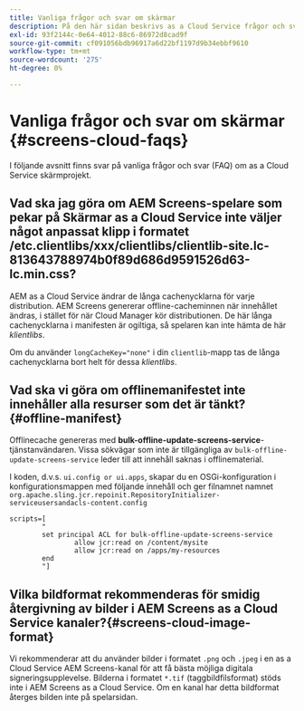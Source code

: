 ```yaml
---
title: Vanliga frågor och svar om skärmar
description: På den här sidan beskrivs as a Cloud Service frågor och svar för skärmar.
exl-id: 93f2144c-0e64-4012-88c6-86972d8cad9f
source-git-commit: cf091056bdb96917a6d22bf1197d9b34ebbf9610
workflow-type: tm+mt
source-wordcount: '275'
ht-degree: 0%

---
```


# Vanliga frågor och svar om skärmar {#screens-cloud-faqs}

I följande avsnitt finns svar på vanliga frågor och svar (FAQ) om as a Cloud Service skärmprojekt.

## Vad ska jag göra om AEM Screens-spelare som pekar på Skärmar as a Cloud Service inte väljer något anpassat klipp i formatet /etc.clientlibs/xxx/clientlibs/clientlib-site.lc-813643788974b0f89d686d9591526d63-lc.min.css?

AEM as a Cloud Service ändrar de långa cachenycklarna för varje distribution. AEM Screens genererar offline-cacheminnen när innehållet ändras, i stället för när Cloud Manager kör distributionen. De här långa cachenycklarna i manifesten är ogiltiga, så spelaren kan inte hämta de här *klientlibs*.

Om du använder `longCacheKey="none"` i din `clientlib`-mapp tas de långa cachenycklarna bort helt för dessa *klientlibs*.


## Vad ska vi göra om offlinemanifestet inte innehåller alla resurser som det är tänkt? {#offline-manifest}

Offlinecache genereras med **bulk-offline-update-screens-service**-tjänstanvändaren. Vissa sökvägar som inte är tillgängliga av `bulk-offline-update-screens-service` leder till att innehåll saknas i offlinematerial.

I koden, d.v.s. `ui.config or ui.apps`, skapar du en OSGi-konfiguration i konfigurationsmappen med följande innehåll och ger filnamnet namnet `org.apache.sling.jcr.repoinit.RepositoryInitializer-serviceusersandacls-content.config`

```
scripts=[
        "
        set principal ACL for bulk-offline-update-screens-service
                allow jcr:read on /content/mysite
                allow jcr:read on /apps/my-resources
        end
        "] 
```

## Vilka bildformat rekommenderas för smidig återgivning av bilder i AEM Screens as a Cloud Service kanaler?{#screens-cloud-image-format}

Vi rekommenderar att du använder bilder i formatet `.png` och `.jpeg` i en as a Cloud Service AEM Screens-kanal för att få bästa möjliga digitala signeringsupplevelse.
Bilderna i formatet `*.tif` (taggbildfilsformat) stöds inte i AEM Screens as a Cloud Service. Om en kanal har detta bildformat återges bilden inte på spelarsidan.